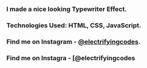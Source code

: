 ### I made a nice looking Typewriter Effect.

### Technologies Used: HTML, CSS, JavaScript.

### Find me on Instagram - [@electrifyingcodes][Instagram].
### Find me on Instagra - [@electrifyingcodes


[Instagram]: https://www.instagram.com/electrifyingcodes
